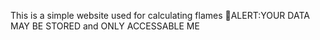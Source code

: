 This is a simple website used for calculating flames 
🔴ALERT:YOUR DATA MAY BE STORED and ONLY ACCESSABLE ME
